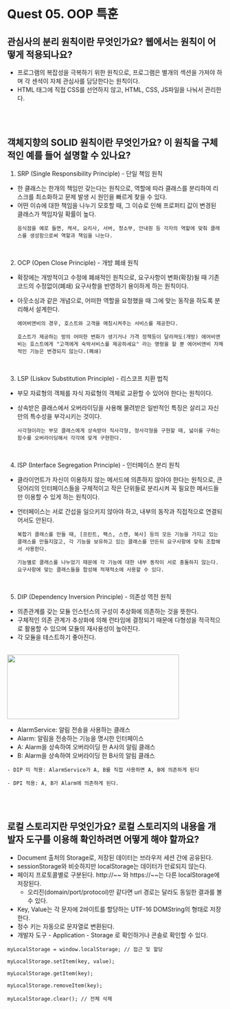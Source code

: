 # Quest 05. OOP 특훈

## 관심사의 분리 원칙이란 무엇인가요? 웹에서는 원칙이 어떻게 적용되나요?

- 프로그램의 복잡성을 극복하기 위한 원칙으로, 프로그램은 별개의 섹션을 가져야 하며 각 센셕이 자체 관심사를 담당한다는 원칙이다.
- HTML 태그에 직접 CSS를 선언하지 않고, HTML, CSS, JS파일을 나눠서 관리한다.

<br><br>

## 객체지향의 SOLID 원칙이란 무엇인가요? 이 원칙을 구체적인 예를 들어 설명할 수 있나요?

1. SRP (Single Responsibility Principle) - 단일 책임 원칙

- 한 클래스는 한개의 책임만 갖는다는 원칙으로, 역할에 따라 클래스를 분리하여 리스크를 최소화하고 문제 발생 시 원인을 빠르게 찾을 수 있다.
- 어떤 이슈에 대한 책임을 나누기 모호할 때, 그 이슈로 인해 프로퍼티 값이 변경된 클래스가 책임자일 확률이 높다.
  ```
  음식점을 예로 들면, 캐셔, 요리사, 서버, 청소부, 안내원 등 각자의 역할에 맞춰 클래스를 생성함으로써 역할과 책임을 나눈다.
  ```

<br>

2. OCP (Open Close Principle) - 개방 폐쇄 원칙

- 확장에는 개방적이고 수정에 폐쇄적인 원칙으로, 요구사항이 변화(확장)될 때 기존 코드의 수정없이(폐쇄) 요구사항을 반영하기 용이하게 하는 원칙이다.
- 아웃소싱과 같은 개념으로, 어떠한 역할을 요청했을 때 그에 맞는 동작을 하도록 분리해서 설계한다.

  ```
  에어비앤비의 경우, 호스트와 고객을 매칭시켜주는 서비스를 제공한다.

  호스트가 제공하는 방의 어떠한 변화가 생기거나 가격 정책등이 달라져도(개방) 에어비앤비는 호스트에게 "고객에게 숙박서비스를 제공하세요" 라는 명령을 할 뿐 에어비앤비 자체적인 기능은 변경되지 않는다.(폐쇄)
  ```

<br>

3. LSP (Liskov Substitution Principle) - 리스코프 치환 법칙

- 부모 자료형의 객체를 자식 자료형의 객체로 교환할 수 있어야 한다는 원칙이다.
- 상속받은 클래스에서 오버라이딩을 사용해 물려받은 일반적인 특징은 살리고 자신만의 특수성을 부각시키는 것이다.

  ```
  사각형이라는 부모 클래스에게 상속받아 직사각형, 정사각형을 구현할 때, 넓이를 구하는 함수를 오버라이딩해서 각각에 맞게 구현한다.
  ```

<br>

4. ISP (Interface Segregation Principle) - 인터페이스 분리 원칙

- 클라이언트가 자신이 이용하지 않는 메서드에 의존하지 않아야 한다는 원칙으로, 큰 덩어리의 인터페이스들을 구체적이고 작은 단위들로 분리시켜 꼭 필요한 메서드들만 이용할 수 있게 하는 원칙이다.
- 언터페이스는 서로 간섭을 일으키지 않아야 하고, 내부의 동작과 직접적으로 연결되어서도 안된다.

  ```
  복합기 클래스를 만들 때, [프린트, 팩스, 스캔, 복사] 등의 모든 기능을 가지고 있는 클래스를 만들지않고, 각 기능을 보유하고 있는 클래스를 만든뒤 요구사항에 맞춰 조합해서 사용한다.

  기능별로 클래스를 나누었기 때문에 각 기능에 대한 내부 동작이 서로 충돌하지 않는다.
  요구사항에 맞는 클래스들을 합성해 적재적소에 사용할 수 있다.
  ```

<br>

5. DIP (Dependency Inversion Principle) - 의존성 역전 원칙

- 의존관계를 갖는 모듈 인스턴스의 구성이 추상화에 의존하는 것을 뜻한다.
- 구체적인 의존 관계가 추상화에 의해 런타임에 결정되기 때문에 다형성을 적극적으로 활용할 수 있으며 모듈의 재사용성이 높아진다.
- 각 모듈을 테스트하기 좋아진다.

<br>
<img src='https://img1.daumcdn.net/thumb/R1280x0/?scode=mtistory2&fname=https%3A%2F%2Fblog.kakaocdn.net%2Fdn%2FsvTMl%2FbtqE2lFmDkt%2FRc7H51OI86TgyiD4o51iH0%2Fimg.png' width=400 height=150>

- AlarmService: 알림 전송을 사용하는 클래스
- Alarm: 알림을 전송하는 기능을 명시한 인터페이스
- A: Alarm을 상속하여 오버라이딩 한 A사의 알림 클래스
- B: Alarm을 상속하여 오버라이딩 한 B사의 알림 클래스

```
- DIP 미 적용: AlarmService가 A, B를 직접 사용하면 A, B에 의존하게 된다

- DPI 적용: A, B가 Alarm에 의존하게 된다.
```

<br><br>

## 로컬 스토리지란 무엇인가요? 로컬 스토리지의 내용을 개발자 도구를 이용해 확인하려면 어떻게 해야 할까요?

- Document 출처의 Storage로, 저장된 데이터는 브라우저 세션 간에 공유된다.
- sessionStorage와 비슷하지만 localStorage는 데이터가 만료되지 않는다.
- 페이지 프로토콜별로 구분된다. http://~~ 와 https://~~는 다른 localStorage에 저장된다.
  - 오리진(domain/port/protocol)만 같다면 url 경로는 달라도 동일한 결과를 볼 수 있다.
- Key, Value는 각 문자에 2바이트를 할당하는 UTF-16 DOMString의 형태로 저장한다.
- 정수 키는 자동으로 문자열로 변환된다.
- 개발자 도구 - Application - Storage 로 확인하거나 콘솔로 확인할 수 있다.

```
myLocalStorage = window.localStorage; // 접근 및 할당

myLocalStorage.setItem(key, value);

myLocalStorage.getItem(key);

myLocalStorage.removeItem(key);

myLocalStorage.clear(); // 전체 삭제
```
